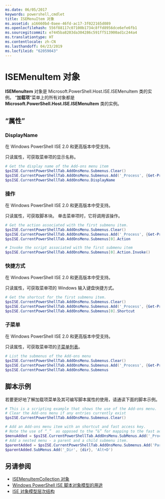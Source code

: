 ```yaml
---
ms.date: 06/05/2017
keywords: powershell,cmdlet
title: ISEMenuItem 对象
ms.assetid: a16660bd-0aee-46fd-ac17-3f022165d089
ms.openlocfilehash: 556f88117c07100b1734c8ffd8956dce6efe6fb1
ms.sourcegitcommit: e7445ba8203da304286c591ff513900ad1c244a4
ms.translationtype: HT
ms.contentlocale: zh-CN
ms.lasthandoff: 04/23/2019
ms.locfileid: "62059043"
---
```

# <a name="the-isemenuitem-object"></a>ISEMenuItem 对象

**ISEMenuItem** 对象是 Microsoft.PowerShell.Host.ISE.ISEMenuItem 类的实例。 “**加载项**”菜单上的所有对象都是 **Microsoft.PowerShell.Host.ISE.ISEMenuItem** 类的实例。

## <a name="properties"></a>“属性”

### <a name="displayname"></a>DisplayName

在 Windows PowerShell ISE 2.0 和更高版本中受支持。

只读属性，可获取菜单项的显示名称。

```powershell
# Get the display name of the Add-ons menu item
$psISE.CurrentPowerShellTab.AddOnsMenu.Submenus.Clear()
$psISE.CurrentPowerShellTab.AddOnsMenu.Submenus.Add('_Process', {Get-Process}, 'Alt+P')
$psISE.CurrentPowerShellTab.AddOnsMenu.DisplayName
```

### <a name="action"></a>操作

在 Windows PowerShell ISE 2.0 和更高版本中受支持。

只读属性，可获取脚本块。 单击菜单项时，它将调用该操作。

```powershell
# Get the action associated with the first submenu item.
$psISE.CurrentPowerShellTab.AddOnsMenu.Submenus.Clear()
$psISE.CurrentPowerShellTab.AddOnsMenu.Submenus.Add('_Process', {Get-Process}, 'Alt+P')
$psISE.CurrentPowerShellTab.AddOnsMenu.Submenus[0].Action

# Invoke the script associated with the first submenu item
$psISE.CurrentPowerShellTab.AddOnsMenu.Submenus[0].Action.Invoke()
```

### <a name="shortcut"></a>快捷方式

在 Windows PowerShell ISE 2.0 和更高版本中受支持。

只读属性，可获取菜单项的 Windows 输入键盘快捷方式。

```powershell
# Get the shortcut for the first submenu item.
$psISE.CurrentPowerShellTab.AddOnsMenu.Submenus.Clear()
$psISE.CurrentPowerShellTab.AddOnsMenu.Submenus.Add('_Process', {Get-Process}, 'Alt+P')
$psISE.CurrentPowerShellTab.AddOnsMenu.Submenus[0].Shortcut
```

### <a name="submenus"></a>子菜单

在 Windows PowerShell ISE 2.0 和更高版本中受支持。

只读属性，可获取菜单项的[子菜单列表](The-ISEMenuItemCollection-Object.md)。

```powershell
# List the submenus of the Add-ons menu
$psISE.CurrentPowerShellTab.AddOnsMenu.Submenus.Clear()
$psISE.CurrentPowerShellTab.AddOnsMenu.Submenus.Add('_Process', {Get-Process}, 'Alt+P')
$psISE.CurrentPowerShellTab.AddOnsMenu.Submenus
```

## <a name="scripting-example"></a>脚本示例

若要更好地了解加载项菜单及其可编写脚本属性的使用，请通读下面的脚本示例。

```powershell
# This is a scripting example that shows the use of the Add-ons menu.
# Clear the Add-ons menu if any entries currently exist
$psISE.CurrentPowerShellTab.AddOnsMenu.Submenus.Clear()

# Add an Add-ons menu item with an shortcut and fast access key.
# Note the use of “_”  as opposed to the “&” for mapping to the fast access key letter for the menu item.
$menuAdded = $psISE.CurrentPowerShellTab.AddOnsMenu.SubMenus.Add('_Process', {Get-Process}, 'Alt+P')
# Add a nested menu - a parent and a child submenu item.
$parentAdded = $psISE.CurrentPowerShellTab.AddOnsMenu.Submenus.Add('Parent', $null, $null)
$parentAdded.SubMenus.Add('_Dir', {dir}, 'Alt+D')
```

## <a name="see-also"></a>另请参阅

- [ISEMenuItemCollection 对象](The-ISEMenuItemCollection-Object.md)
- [Windows PowerShell ISE 脚本对象模型的用途](Purpose-of-the-Windows-PowerShell-ISE-Scripting-Object-Model.md)
- [ISE 对象模型层次结构](The-ISE-Object-Model-Hierarchy.md)